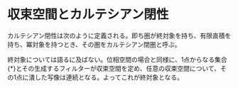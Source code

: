 # 収束空間とカルテシアン閉性
カルテシアン閉性は次のように定義される。即ち圏が終対象を持ち、有限直積を持ち、冪対象を持つとき、その圏をカルテシアン閉圏と呼ぶ。

終対象については語るに及ばない。位相空間の場合と同様に、1点からなる集合${ \lbrace \ast \rbrace }$とその生成するフィルターが収束空間を定め、任意の収束空間について、その1点に潰した写像は連続となる。よってこれが終対象となる。



